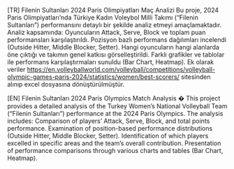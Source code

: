 [TR]
Filenin Sultanları 2024 Paris Olimpiyatları Maç Analizi 
Bu proje, 2024 Paris Olimpiyatları’nda Türkiye Kadın Voleybol Milli Takımı (“Filenin Sultanları”) performansını detaylı bir şekilde analiz etmeyi amaçlamaktadır.
Analiz kapsamında:
Oyuncuların Attack, Serve, Block ve toplam puan performansları karşılaştırıldı.
Pozisyon bazlı performans dağılımları incelendi (Outside Hitter, Middle Blocker, Setter).
Hangi oyuncuların hangi alanlarda öne çıktığı ve takımın genel katkısı görselleştirildi.
Farklı grafikler ve tablolar ile performans karşılaştırmaları sunuldu (Bar Chart, Heatmap).
Ek olarak veriler https://en.volleyballworld.com/volleyball/competitions/volleyball-olympic-games-paris-2024/statistics/women/best-scorers/ sitesinden alınıp excel dosyasına dönüştürülmüştür.

[EN]
Filenin Sultanları 2024 Paris Olympics Match Analysis �
This project provides a detailed analysis of the Turkey Women’s National Volleyball Team (“Filenin Sultanları”) performance at the 2024 Paris Olympics.
The analysis includes:
Comparison of players’ Attack, Serve, Block, and total points performance.
Examination of position-based performance distributions (Outside Hitter, Middle Blocker, Setter).
Identification of which players excelled in specific areas and the team’s overall contribution.
Presentation of performance comparisons through various charts and tables (Bar Chart, Heatmap).
